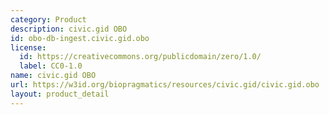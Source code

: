 ```yaml
---
category: Product
description: civic.gid OBO
id: obo-db-ingest.civic.gid.obo
license:
  id: https://creativecommons.org/publicdomain/zero/1.0/
  label: CC0-1.0
name: civic.gid OBO
url: https://w3id.org/biopragmatics/resources/civic.gid/civic.gid.obo
layout: product_detail
---
```

